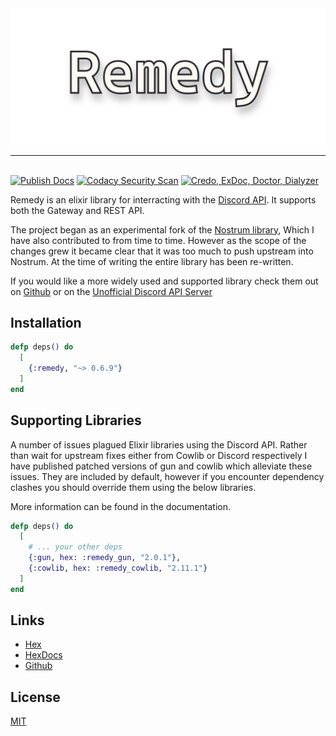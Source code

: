 <img align="center" src="./remedy_banner.png">

---
\
[![Publish Docs](https://github.com/bdanklin/remedy/actions/workflows/docs.yml/badge.svg)](https://github.com/bdanklin/remedy/actions/workflows/docs.yml) [![Codacy Security Scan](https://github.com/bdanklin/remedy/actions/workflows/codacy-analysis.yml/badge.svg)](https://github.com/bdanklin/remedy/actions/workflows/codacy-analysis.yml) [![Credo, ExDoc, Doctor, Dialyzer](https://github.com/bdanklin/remedy/actions/workflows/ex_check.yml/badge.svg)](https://github.com/bdanklin/remedy/actions/workflows/ex_check.yml)

Remedy is an elixir library for interracting with the [Discord API](https://discord.com/developers/docs/intro). It supports both the Gateway and REST API.

The project began as an experimental fork of the [Nostrum library](https://github.com/kraigie/nostrum), Which I have also contributed to from time to time. However as the scope of the changes grew it became clear that it was too much to push upstream into Nostrum. At the time of writing the entire library has been re-written.

If you would like a more widely used and supported library check them out on [Github](https://github.com/kraigie/nostrum) or on the [Unofficial Discord API Server](https://discord.gg/discord-api)

## Installation

```elixir
defp deps() do
  [
    {:remedy, "~> 0.6.9"}
  ]
end
```

## Supporting Libraries

A number of issues plagued Elixir libraries using the Discord API. Rather than wait for upstream fixes either from Cowlib or Discord respectively I have published patched versions of gun and cowlib which alleviate these issues. They are included by default, however if you encounter dependency clashes you should override them using the below libraries.

More information can be found in the documentation.

```elixir
defp deps() do
  [
    # ... your other deps
    {:gun, hex: :remedy_gun, "2.0.1"},
    {:cowlib, hex: :remedy_cowlib, "2.11.1"}
  ]
end
```
## Links

- [Hex]()
- [HexDocs]()
- [Github]()

## License
[MIT](https://opensource.org/licenses/MIT)
